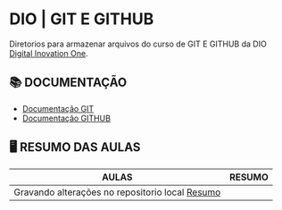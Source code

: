 
# DIO | GIT E GITHUB

Diretorios para armazenar arquivos do curso de GIT E
GITHUB da DIO [Digital Inovation One](https://web.dio.me/).

## 📚 DOCUMENTAÇÃO
- [Documentação GIT](www.git-scm.com/doc)
- [Documentação GITHUB](https://docs.github.com)

## 🖥️ RESUMO DAS AULAS
 |      AULAS         |     RESUMO      |
 |--------------------|-----------------|
|Gravando alterações no repositorio local [Resumo]()

